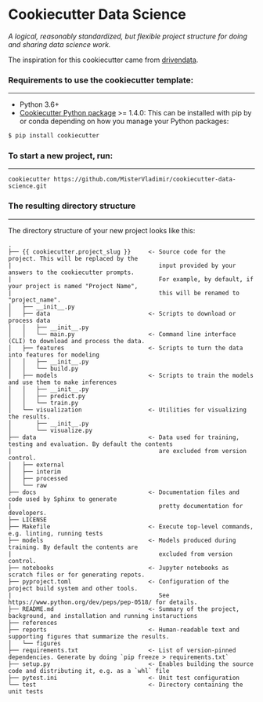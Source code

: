 # Cookiecutter Data Science

_A logical, reasonably standardized, but flexible project structure for doing and sharing data science work._

The inspiration for this cookiecutter came from [drivendata](http://drivendata.github.io/cookiecutter-data-science/).


### Requirements to use the cookiecutter template:
-----------
 - Python 3.6+
 - [Cookiecutter Python package](http://cookiecutter.readthedocs.org/en/latest/installation.html) >= 1.4.0: This can be installed with pip by or conda depending on how you manage your Python packages:

``` bash
$ pip install cookiecutter
```


### To start a new project, run:
------------

    cookiecutter https://github.com/MisterVladimir/cookiecutter-data-science.git


### The resulting directory structure
------------

The directory structure of your new project looks like this: 

```
.
├── {{ cookiecutter.project_slug }}     <- Source code for the project. This will be replaced by the
|                                          input provided by your answers to the cookiecutter prompts.
|                                          For example, by default, if your project is named "Project Name",
|                                          this will be renamed to "project_name".
│   ├── __init__.py
│   ├── data                            <- Scripts to download or process data
│   │   ├── __init__.py
│   │   └── main.py                     <- Command line interface (CLI) to download and process the data.
│   ├── features                        <- Scripts to turn the data into features for modeling
│   │   ├── __init__.py                    
│   │   └── build.py
│   ├── models                          <- Scripts to train the models and use them to make inferences
│   │   ├── __init__.py
│   │   ├── predict.py
│   │   └── train.py
│   └── visualization                   <- Utilities for visualizing the results.
│       ├── __init__.py
│       └── visualize.py
├── data                                <- Data used for training, testing and evaluation. By default the contents
|                                          are excluded from version control.
│   ├── external
│   ├── interim
│   ├── processed
│   └── raw
├── docs                                <- Documentation files and code used by Sphinx to generate
|                                          pretty documentation for developers.
├── LICENSE
├── Makefile                            <- Execute top-level commands, e.g. linting, running tests
├── models                              <- Models produced during training. By default the contents are
|                                          excluded from version control.
├── notebooks                           <- Jupyter notebooks as scratch files or for generating repots.
├── pyproject.toml                      <- Configuration of the project build system and other tools.
|                                          See https://www.python.org/dev/peps/pep-0518/ for details.
├── README.md                           <- Summary of the project, background, and installation and running instaructions
├── references                          
├── reports                             <- Human-readable text and supporting figures that summarize the results.
│   └── figures
├── requirements.txt                    <- List of version-pinned dependencies. Generate by doing `pip freeze > requirements.txt`
├── setup.py                            <- Enables building the source code and distributing it, e.g. as a `whl` file
├── pytest.ini                          <- Unit test configuration
└── test                                <- Directory containing the unit tests
```
